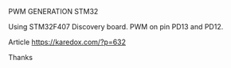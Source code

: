 PWM GENERATION STM32


Using STM32F407 Discovery board. PWM on pin PD13 and PD12.

Article https://karedox.com/?p=632

Thanks

